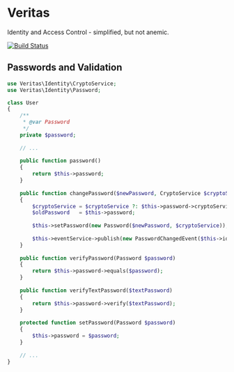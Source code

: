Veritas
=========

Identity and Access Control - simplified, but not anemic.

[![Build Status](https://travis-ci.org/texdc/Veritas.png?branch=master)](https://travis-ci.org/texdc/Veritas)

Passwords and Validation
------------------------

```php
use Veritas\Identity\CryptoService;
use Veritas\Identity\Password;

class User
{
    /**
     * @var Password
     */
    private $password;
    
    // ...
    
    public function password()
    {
        return $this->password;
    }
    
    public function changePassword($newPassword, CryptoService $cryptoService = null)
    {
        $cryptoService = $cryptoService ?: $this->password->cryptoService();
        $oldPassword   = $this->password;
        
        $this->setPassword(new Password($newPassword, $cryptoService));
        
        $this->eventService->publish(new PasswordChangedEvent($this->id));
    }
    
    public function verifyPassword(Password $password)
    {
        return $this->password->equals($password);
    }
    
    public function verifyTextPassword($textPassword)
    {
        return $this->password->verify($textPassword);
    }
    
    protected function setPassword(Password $password)
    {
        $this->password = $password;
    }
    
    // ...
}
```
